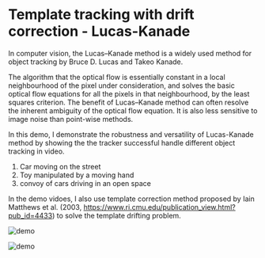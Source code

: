 # Template tracking with drift correction - Lucas-Kanade


In computer vision, the Lucas–Kanade method is a widely used method for object tracking by Bruce D. Lucas and Takeo Kanade. 

The algorithm that the optical flow is essentially constant in a local neighbourhood of the pixel under consideration, and solves the basic optical flow equations for all the pixels in that neighbourhood, by the least squares criterion.
The benefit of Lucas–Kanade method can often resolve the inherent ambiguity of the optical flow equation. It is also less sensitive to image noise than point-wise methods. 

In this demo, I demonstrate the robustness and versatility of Lucas-Kanade method by showing the the tracker successful handle different object tracking in video. 
1) Car moving on the street
2) Toy manipulated by a moving hand 
3) convoy of cars driving in an open space

In the demo vidoes, I also use template correction method proposed by Iain Matthews et al. (2003, https://www.ri.cmu.edu/publication_view.html?pub_id=4433) to solve the template drifting problem. 

![demo](demo/car_with_drift_correction.gif)

![demo](demo/airfield_forward_k_motion_tracking.gif)

